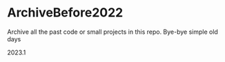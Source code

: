 # ArchiveBefore2022

Archive all the past code or small projects in this repo.
Bye-bye simple old days

2023.1 
